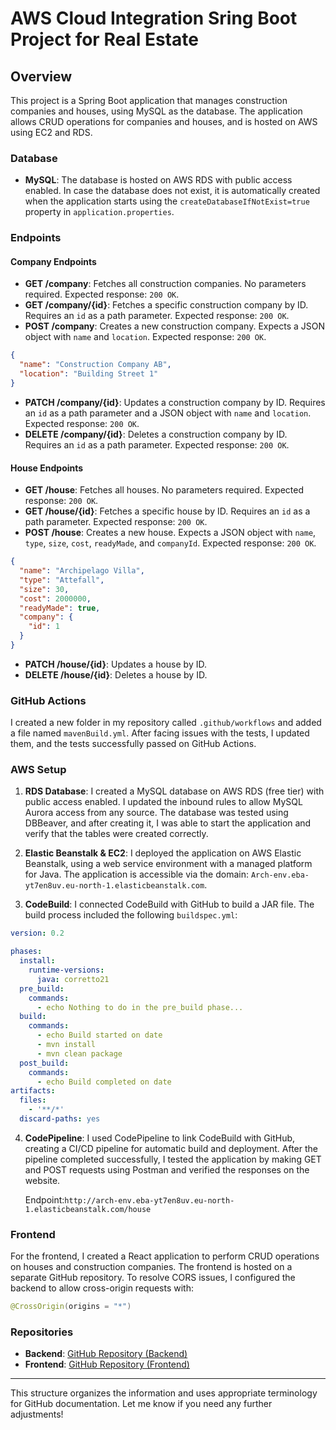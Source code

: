 # AWS Cloud Integration Sring Boot Project for Real Estate

## Overview

This project is a Spring Boot application that manages construction companies and houses, using MySQL as the database. The application allows CRUD operations for companies and houses, and is hosted on AWS using EC2 and RDS.

### Database

* **MySQL**: The database is hosted on AWS RDS with public access enabled. In case the database does not exist, it is automatically created when the application starts using the `createDatabaseIfNotExist=true` property in `application.properties`.

### Endpoints

#### Company Endpoints

* **GET /company**: Fetches all construction companies. No parameters required. Expected response: `200 OK`.
* **GET /company/{id}**: Fetches a specific construction company by ID. Requires an `id` as a path parameter. Expected response: `200 OK`.
* **POST /company**: Creates a new construction company. Expects a JSON object with `name` and `location`. Expected response: `200 OK`.

```json
{
  "name": "Construction Company AB",
  "location": "Building Street 1"
}
```

* **PATCH /company/{id}**: Updates a construction company by ID. Requires an `id` as a path parameter and a JSON object with `name` and `location`. Expected response: `200 OK`.
* **DELETE /company/{id}**: Deletes a construction company by ID. Requires an `id` as a path parameter. Expected response: `200 OK`.

#### House Endpoints

* **GET /house**: Fetches all houses. No parameters required. Expected response: `200 OK`.
* **GET /house/{id}**: Fetches a specific house by ID. Requires an `id` as a path parameter. Expected response: `200 OK`.
* **POST /house**: Creates a new house. Expects a JSON object with `name`, `type`, `size`, `cost`, `readyMade`, and `companyId`. Expected response: `200 OK`.

```json
{
  "name": "Archipelago Villa",
  "type": "Attefall",
  "size": 30,
  "cost": 2000000,
  "readyMade": true,
  "company": {
    "id": 1
  }
}
```

* **PATCH /house/{id}**: Updates a house by ID.
* **DELETE /house/{id}**: Deletes a house by ID.

### GitHub Actions

I created a new folder in my repository called `.github/workflows` and added a file named `mavenBuild.yml`. After facing issues with the tests, I updated them, and the tests successfully passed on GitHub Actions.

### AWS Setup

1. **RDS Database**: I created a MySQL database on AWS RDS (free tier) with public access enabled. I updated the inbound rules to allow MySQL Aurora access from any source. The database was tested using DBBeaver, and after creating it, I was able to start the application and verify that the tables were created correctly.

2. **Elastic Beanstalk & EC2**: I deployed the application on AWS Elastic Beanstalk, using a web service environment with a managed platform for Java. The application is accessible via the domain: `Arch-env.eba-yt7en8uv.eu-north-1.elasticbeanstalk.com`.

3. **CodeBuild**: I connected CodeBuild with GitHub to build a JAR file. The build process included the following `buildspec.yml`:

```yaml
version: 0.2

phases:
  install:
    runtime-versions:
      java: corretto21
  pre_build:
    commands:
      - echo Nothing to do in the pre_build phase...
  build:
    commands:
      - echo Build started on date
      - mvn install
      - mvn clean package
  post_build:
    commands:
      - echo Build completed on date
artifacts:
  files:
    - '**/*'
  discard-paths: yes
```

4. **CodePipeline**: I used CodePipeline to link CodeBuild with GitHub, creating a CI/CD pipeline for automatic build and deployment. After the pipeline completed successfully, I tested the application by making GET and POST requests using Postman and verified the responses on the website.

   Endpoint:`http://arch-env.eba-yt7en8uv.eu-north-1.elasticbeanstalk.com/house`

### Frontend

For the frontend, I created a React application to perform CRUD operations on houses and construction companies. The frontend is hosted on a separate GitHub repository. To resolve CORS issues, I configured the backend to allow cross-origin requests with:

```java
@CrossOrigin(origins = "*")
```

### Repositories

* **Backend**: [GitHub Repository (Backend)](https://github.com/bycaroline/ArchitectureCloudIntegration)
* **Frontend**: [GitHub Repository (Frontend)](https://github.com/bycaroline/ArchitectureCloudIntegrationFronteEnd)

---

This structure organizes the information and uses appropriate terminology for GitHub documentation. Let me know if you need any further adjustments!

